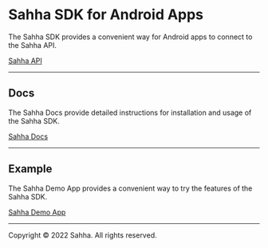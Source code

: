 # Sahha SDK for Android Apps

The Sahha SDK provides a convenient way for Android apps to connect to the Sahha API.

[Sahha API](https://sandbox-api.sahha.ai/api-docs/)

---

## Docs

The Sahha Docs provide detailed instructions for installation and usage of the Sahha SDK.

[Sahha Docs](https://developer.sahha.ai/docs/android/)

---

## Example

The Sahha Demo App provides a convenient way to try the features of the Sahha SDK.

[Sahha Demo App](https://github.com/sahha-ai/sahha-demo-android)

---

Copyright © 2022 Sahha. All rights reserved.
